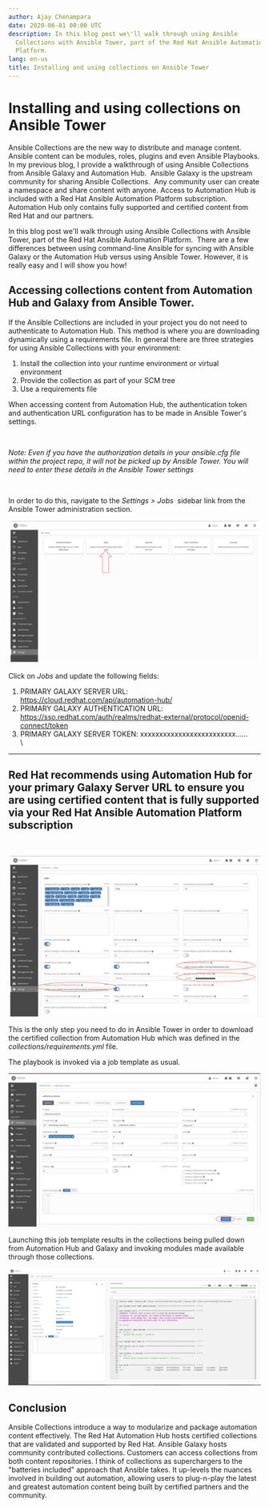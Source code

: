 ```yaml
---
author: Ajay Chenampara
date: 2020-06-01 00:00 UTC
description: In this blog post we\'ll walk through using Ansible
  Collections with Ansible Tower, part of the Red Hat Ansible Automation
  Platform.
lang: en-us
title: Installing and using collections on Ansible Tower
---
```


# Installing and using collections on Ansible Tower

Ansible Collections are the new way to distribute and manage content.
Ansible content can be modules, roles, plugins and even Ansible
Playbooks. In my previous blog, I
provide a walkthrough of using Ansible Collections from Ansible Galaxy
and Automation Hub.  Ansible Galaxy is the upstream community for
sharing Ansible Collections.  Any community user can create a namespace
and share content with anyone. Access to Automation Hub is included with
a Red Hat Ansible Automation Platform subscription. Automation Hub only
contains fully supported and certified content from Red Hat and our
partners.

In this blog post we\'ll walk through using Ansible Collections with
Ansible Tower, part of the Red Hat Ansible Automation Platform.  There
are a few differences between using command-line Ansible for syncing
with Ansible Galaxy or the Automation Hub versus using Ansible Tower.
However, it is really easy and I will show you how!

## Accessing collections content from Automation Hub and Galaxy from Ansible Tower.

If the Ansible Collections are included in your project you do not need
to authenticate to Automation Hub. This method is where you are
downloading dynamically using a requirements file.
In general there are three strategies for using Ansible Collections with
your environment:

1.  Install the collection into your runtime environment or virtual
    environment
2.  Provide the collection as part of your SCM tree 
3.  Use a requirements file

When accessing content from Automation Hub, the authentication token and
authentication URL configuration has to be made in Ansible Tower's
settings. 

 

*Note: Even if you have the authorization details in your ansible.cfg
file within the project repo, it will not be picked up by Ansible Tower.
You will need to enter these details in the Ansible Tower settings*

 

In order to do this, navigate to the *Settings \> Jobs*  sidebar link
from the Ansible Tower administration section.

![tower jobs ui](/images/posts/archive/tower-jobs-ui.png)

Click on *Jobs* and update the following fields:

1.  PRIMARY GALAXY SERVER URL:
    https://cloud.redhat.com/api/automation-hub/
2.  PRIMARY GALAXY AUTHENTICATION URL: 
    https://sso.redhat.com/auth/realms/redhat-external/protocol/openid-connect/token
3.  PRIMARY GALAXY SERVER TOKEN: xxxxxxxxxxxxxxxxxxxxxxxxx......\
    \

  --------------------------------------------------------------------------------------------------------------------------------------------------------------------------------------------------------
  Red Hat recommends using Automation Hub for your primary Galaxy Server URL to ensure you are using certified content that is fully supported via your Red Hat Ansible Automation Platform subscription
  --------------------------------------------------------------------------------------------------------------------------------------------------------------------------------------------------------

 

![tower ui screenshot](/images/posts/archive/tower-galaxy-connect-parameters.png)

This is the only step you need to do in Ansible Tower in order to
download the certified collection from Automation Hub which was defined
in the *collections/requirements.yml* file.

The playbook is invoked via a job template as usual.

![tower ui screenshot](/images/posts/archive/tower-ui-demo-collections.png)

Launching this job template results in the collections being pulled down
from Automation Hub and Galaxy and invoking modules made available
through those collections.

![ajay collections](/images/posts/archive/ajay-blog-collections.png)

## Conclusion

Ansible Collections introduce a way to modularize and package automation
content effectively. The Red Hat Automation Hub hosts certified
collections that are validated and supported by Red Hat. Ansible Galaxy
hosts community contributed collections. Customers can access
collections from both content repositories. I think of collections as
superchargers to the "batteries included" approach that Ansible takes.
It up-levels the nuances involved in building out automation, allowing
users to plug-n-play the latest and greatest automation content being
built by certified partners and the community.
